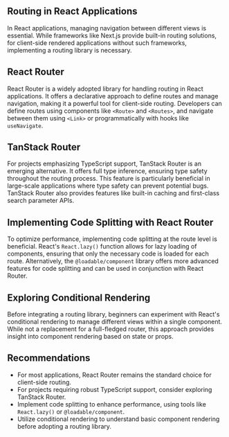 <article>
  <section>
    <h2>Routing in React Applications</h2>
    <p>In React applications, managing navigation between different views is essential. While frameworks like Next.js provide built-in routing solutions, for client-side rendered applications without such frameworks, implementing a routing library is necessary.</p>
  </section>

  <section>
    <h2>React Router</h2>
    <p>React Router is a widely adopted library for handling routing in React applications. It offers a declarative approach to define routes and manage navigation, making it a powerful tool for client-side routing. Developers can define routes using components like <code>&lt;Route&gt;</code> and <code>&lt;Routes&gt;</code>, and navigate between them using <code>&lt;Link&gt;</code> or programmatically with hooks like <code>useNavigate</code>.</p>
  </section>

  <section>
    <h2>TanStack Router</h2>
    <p>For projects emphasizing TypeScript support, TanStack Router is an emerging alternative. It offers full type inference, ensuring type safety throughout the routing process. This feature is particularly beneficial in large-scale applications where type safety can prevent potential bugs. TanStack Router also provides features like built-in caching and first-class search parameter APIs.</p>
  </section>

  <section>
    <h2>Implementing Code Splitting with React Router</h2>
    <p>To optimize performance, implementing code splitting at the route level is beneficial. React's <code>React.lazy()</code> function allows for lazy loading of components, ensuring that only the necessary code is loaded for each route. Alternatively, the <code>@loadable/component</code> library offers more advanced features for code splitting and can be used in conjunction with React Router.</p>
  </section>

  <section>
    <h2>Exploring Conditional Rendering</h2>
    <p>Before integrating a routing library, beginners can experiment with React's conditional rendering to manage different views within a single component. While not a replacement for a full-fledged router, this approach provides insight into component rendering based on state or props.</p>
  </section>

  <section>
    <h2>Recommendations</h2>
    <ul>
      <li>For most applications, React Router remains the standard choice for client-side routing.</li>
      <li>For projects requiring robust TypeScript support, consider exploring TanStack Router.</li>
      <li>Implement code splitting to enhance performance, using tools like <code>React.lazy()</code> or <code>@loadable/component</code>.</li>
      <li>Utilize conditional rendering to understand basic component rendering before adopting a routing library.</li>
    </ul>
  </section>
</article>
